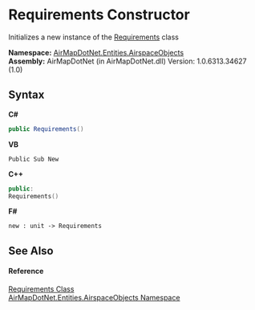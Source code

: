 # Requirements Constructor 
 

Initializes a new instance of the <a href="T_AirMapDotNet_Entities_AirspaceObjects_Requirements">Requirements</a> class

**Namespace:**&nbsp;<a href="N_AirMapDotNet_Entities_AirspaceObjects">AirMapDotNet.Entities.AirspaceObjects</a><br />**Assembly:**&nbsp;AirMapDotNet (in AirMapDotNet.dll) Version: 1.0.6313.34627 (1.0)

## Syntax

**C#**<br />
``` C#
public Requirements()
```

**VB**<br />
``` VB
Public Sub New
```

**C++**<br />
``` C++
public:
Requirements()
```

**F#**<br />
``` F#
new : unit -> Requirements
```


## See Also


#### Reference
<a href="T_AirMapDotNet_Entities_AirspaceObjects_Requirements">Requirements Class</a><br /><a href="N_AirMapDotNet_Entities_AirspaceObjects">AirMapDotNet.Entities.AirspaceObjects Namespace</a><br />